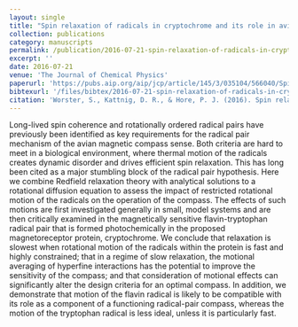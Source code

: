 ```yaml
---
layout: single
title: "Spin relaxation of radicals in cryptochrome and its role in avian magnetoreception "
collection: publications
category: manuscripts
permalink: /publication/2016-07-21-spin-relaxation-of-radicals-in-cryptochrome-and-its-role-in-avian-magnetoreception/
excerpt: ''
date: 2016-07-21
venue: 'The Journal of Chemical Physics'
paperurl: 'https://pubs.aip.org/aip/jcp/article/145/3/035104/566040/Spin-relaxation-of-radicals-in-cryptochrome-and'
bibtexurl: '/files/bibtex/2016-07-21-spin-relaxation-of-radicals-in-cryptochrome-and-its-role-in-avian-magnetoreception.bib'
citation: 'Worster, S., Kattnig, D. R., & Hore, P. J. (2016). Spin relaxation of radicals in cryptochrome and its role in avian magnetoreception. The Journal of Chemical Physics, 145(3), 035104. https://doi.org/10.1063/1.4958624'
---
```

Long-lived spin coherence and rotationally ordered radical pairs have previously been identified as key requirements for the radical pair mechanism of the avian magnetic compass sense. Both criteria are hard to meet in a biological environment, where thermal motion of the radicals creates dynamic disorder and drives efficient spin relaxation. This has long been cited as a major stumbling block of the radical pair hypothesis. Here we combine Redfield relaxation theory with analytical solutions to a rotational diffusion equation to assess the impact of restricted rotational motion of the radicals on the operation of the compass. The effects of such motions are first investigated generally in small, model systems and are then critically examined in the magnetically sensitive flavin-tryptophan radical pair that is formed photochemically in the proposed magnetoreceptor protein, cryptochrome. We conclude that relaxation is slowest when rotational motion of the radicals within the protein is fast and highly constrained; that in a regime of slow relaxation, the motional averaging of hyperfine interactions has the potential to improve the sensitivity of the compass; and that consideration of motional effects can significantly alter the design criteria for an optimal compass. In addition, we demonstrate that motion of the flavin radical is likely to be compatible with its role as a component of a functioning radical-pair compass, whereas the motion of the tryptophan radical is less ideal, unless it is particularly fast.